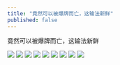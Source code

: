 ```yaml
---
title: "竟然可以被爆牌而亡，这输法新鲜"
published: false
---
```

竟然可以被爆牌而亡，这输法新鲜

![](./1.jpg)
![](./2.jpg)
![](./3.jpg)
![](./4.jpg)
![](./5.jpg)
![](./6.jpg)
![](./7.jpg)
![](./8.jpg)
![](./9.jpg)
